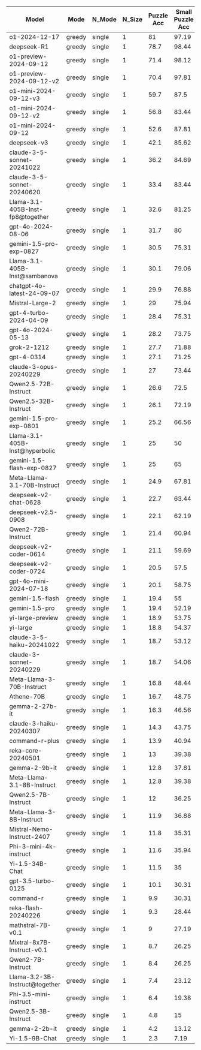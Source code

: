 |              Model               |  Mode  |  N_Mode  |  N_Size  |  Puzzle Acc  |  Small Puzzle Acc  |  Medium Puzzle Acc  |  Large Puzzle Acc  |  XL Puzzle Acc  |  Cell Acc  |  No answer  |  Total Puzzles  |  Reason Lens  |
|----------------------------------|--------|----------|----------|--------------|--------------------|---------------------|--------------------|-----------------|------------|-------------|-----------------|---------------|
|          o1-2024-12-17           | greedy |  single  |    1     |      81      |       97.19        |        92.14        |         78         |      42.5       |   78.74    |     0.2     |      1000       |    1197.51    |
|           deepseek-R1            | greedy |  single  |    1     |     78.7     |       98.44        |        95.71        |        73.5        |      28.5       |   80.54    |      0      |      1000       |    586.33     |
|      o1-preview-2024-09-12       | greedy |  single  |    1     |     71.4     |       98.12        |        88.21        |        59.5        |       17        |   75.14    |     0.3     |      1000       |    1565.88    |
|     o1-preview-2024-09-12-v2     | greedy |  single  |    1     |     70.4     |       97.81        |        88.57        |        55.5        |       16        |   74.18    |     0.4     |      1000       |    1559.71    |
|      o1-mini-2024-09-12-v3       | greedy |  single  |    1     |     59.7     |        87.5        |        76.79        |         39         |       12        |   70.32    |      1      |      1000       |    1166.38    |
|      o1-mini-2024-09-12-v2       | greedy |  single  |    1     |     56.8     |       83.44        |        76.43        |         36         |       7.5       |   69.87    |     1.3     |      1000       |    1164.95    |
|        o1-mini-2024-09-12        | greedy |  single  |    1     |     52.6     |       87.81        |        67.5         |        24.5        |       3.5       |   52.29    |     0.8     |      1000       |    993.28     |
|           deepseek-v3            | greedy |  single  |    1     |     42.1     |       85.62        |        44.64        |         10         |        1        |   42.04    |    27.9     |      1000       |     2158      |
|    claude-3-5-sonnet-20241022    | greedy |  single  |    1     |     36.2     |       84.69        |        28.93        |         4          |        1        |   54.27    |      0      |      1000       |    861.18     |
|    claude-3-5-sonnet-20240620    | greedy |  single  |    1     |     33.4     |       83.44        |        21.79        |         3          |        0        |   54.34    |      0      |      1000       |    1141.94    |
| Llama-3.1-405B-Inst-fp8@together | greedy |  single  |    1     |     32.6     |       81.25        |        22.5         |        1.5         |        0        |    45.8    |    12.5     |      1000       |    314.66     |
|        gpt-4o-2024-08-06         | greedy |  single  |    1     |     31.7     |         80         |        19.64        |        2.5         |       0.5       |   50.34    |     3.6     |      1000       |    1106.51    |
|     gemini-1.5-pro-exp-0827      | greedy |  single  |    1     |     30.5     |       75.31        |        20.71        |         3          |        0        |   50.84    |     0.8     |      1000       |    1594.47    |
|  Llama-3.1-405B-Inst@sambanova   | greedy |  single  |    1     |     30.1     |       79.06        |        16.43        |        0.5         |       0.5       |   39.06    |    24.7     |      1000       |    2001.12    |
|    chatgpt-4o-latest-24-09-07    | greedy |  single  |    1     |     29.9     |       76.88        |        17.86        |        1.5         |        0        |   48.83    |     4.2     |      1000       |    1539.99    |
|         Mistral-Large-2          | greedy |  single  |    1     |      29      |       75.94        |         15          |        2.5         |        0        |   47.64    |     1.7     |      1000       |    1592.39    |
|      gpt-4-turbo-2024-04-09      | greedy |  single  |    1     |     28.4     |       75.31        |         15          |        0.5         |        0        |    47.9    |     0.1     |      1000       |    1148.46    |
|        gpt-4o-2024-05-13         | greedy |  single  |    1     |     28.2     |       73.75        |        16.43        |         0          |        0        |   38.72    |    19.3     |      1000       |    1643.51    |
|           grok-2-1212            | greedy |  single  |    1     |     27.7     |       71.88        |        13.93        |         4          |        0        |   48.16    |     3.5     |      1000       |    2551.39    |
|            gpt-4-0314            | greedy |  single  |    1     |     27.1     |       71.25        |        13.57        |        2.5         |        0        |   47.43    |     0.2     |      1000       |    1203.17    |
|      claude-3-opus-20240229      | greedy |  single  |    1     |      27      |       73.44        |        12.14        |        0.5         |        0        |   48.91    |      0      |      1000       |    855.72     |
|       Qwen2.5-72B-Instruct       | greedy |  single  |    1     |     26.6     |        72.5        |        12.14        |         0          |        0        |   40.92    |    11.9     |      1000       |    1795.9     |
|       Qwen2.5-32B-Instruct       | greedy |  single  |    1     |     26.1     |       72.19        |        10.36        |        0.5         |        0        |   43.39    |     6.3     |      1000       |    1333.07    |
|     gemini-1.5-pro-exp-0801      | greedy |  single  |    1     |     25.2     |       66.56        |        13.93        |         0          |        0        |    48.5    |      0      |      1000       |    1389.75    |
|  Llama-3.1-405B-Inst@hyperbolic  | greedy |  single  |    1     |      25      |         50         |        33.33        |         0          |        0        |   46.62    |    6.25     |       16        |    1517.13    |
|    gemini-1.5-flash-exp-0827     | greedy |  single  |    1     |      25      |         65         |        13.57        |         2          |        0        |   43.56    |     8.5     |      1000       |    1705.11    |
|   Meta-Llama-3.1-70B-Instruct    | greedy |  single  |    1     |     24.9     |       67.81        |        10.36        |        1.5         |        0        |   27.98    |     43      |      1000       |    1483.68    |
|      deepseek-v2-chat-0628       | greedy |  single  |    1     |     22.7     |       63.44        |        8.57         |         0          |        0        |   42.46    |     5.2     |      1000       |    1260.23    |
|        deepseek-v2.5-0908        | greedy |  single  |    1     |     22.1     |       62.19        |        7.86         |         0          |        0        |   38.01    |    12.7     |      1000       |    1294.46    |
|        Qwen2-72B-Instruct        | greedy |  single  |    1     |     21.4     |       60.94        |        6.79         |         0          |        0        |   38.32    |    10.2     |      1000       |    1813.82    |
|      deepseek-v2-coder-0614      | greedy |  single  |    1     |     21.1     |       59.69        |        7.14         |         0          |        0        |   41.58    |     4.9     |      1000       |    1324.55    |
|      deepseek-v2-coder-0724      | greedy |  single  |    1     |     20.5     |        57.5        |        7.14         |        0.5         |        0        |   42.35    |     3.4     |      1000       |    1230.63    |
|      gpt-4o-mini-2024-07-18      | greedy |  single  |    1     |     20.1     |       58.75        |        4.64         |         0          |        0        |   41.26    |     0.1     |      1000       |    943.52     |
|         gemini-1.5-flash         | greedy |  single  |    1     |     19.4     |         55         |        6.43         |         0          |        0        |   31.77    |    22.7     |      1000       |    1538.18    |
|          gemini-1.5-pro          | greedy |  single  |    1     |     19.4     |       52.19        |        9.64         |         0          |        0        |   44.59    |     0.8     |      1000       |    1336.17    |
|         yi-large-preview         | greedy |  single  |    1     |     18.9     |       53.75        |        6.07         |         0          |        0        |   42.61    |     1.4     |      1000       |    833.36     |
|             yi-large             | greedy |  single  |    1     |     18.8     |       54.37        |          5          |         0          |        0        |   39.83    |     1.8     |      1000       |    757.01     |
|    claude-3-5-haiku-20241022     | greedy |  single  |    1     |     18.7     |       53.12        |        6.07         |         0          |        0        |   43.22    |     0.1     |      1000       |    660.91     |
|     claude-3-sonnet-20240229     | greedy |  single  |    1     |     18.7     |       54.06        |        4.29         |         1          |        0        |   43.66    |      0      |      1000       |    1095.37    |
|    Meta-Llama-3-70B-Instruct     | greedy |  single  |    1     |     16.8     |       48.44        |        4.64         |         0          |        0        |   42.31    |     0.2     |      1000       |    809.95     |
|            Athene-70B            | greedy |  single  |    1     |     16.7     |       48.75        |        3.93         |         0          |        0        |   32.98    |    21.1     |      1000       |    391.19     |
|          gemma-2-27b-it          | greedy |  single  |    1     |     16.3     |       46.56        |          5          |         0          |        0        |   41.18    |     1.1     |      1000       |    1014.56    |
|     claude-3-haiku-20240307      | greedy |  single  |    1     |     14.3     |       43.75        |        1.07         |         0          |        0        |   37.87    |     0.1     |      1000       |    1015.06    |
|          command-r-plus          | greedy |  single  |    1     |     13.9     |       40.94        |        2.86         |         0          |        0        |   39.01    |     0.2     |      1000       |    810.53     |
|        reka-core-20240501        | greedy |  single  |    1     |      13      |       39.38        |        1.43         |         0          |        0        |   33.88    |      4      |      1000       |    1078.29    |
|          gemma-2-9b-it           | greedy |  single  |    1     |     12.8     |       37.81        |         2.5         |         0          |        0        |   36.79    |      0      |      1000       |    849.84     |
|    Meta-Llama-3.1-8B-Instruct    | greedy |  single  |    1     |     12.8     |       39.38        |        0.71         |         0          |        0        |   13.68    |    61.5     |      1000       |    1043.9     |
|       Qwen2.5-7B-Instruct        | greedy |  single  |    1     |      12      |       36.25        |        1.43         |         0          |        0        |   30.67    |     9.5     |      1000       |    850.93     |
|     Meta-Llama-3-8B-Instruct     | greedy |  single  |    1     |     11.9     |       36.88        |        0.36         |         0          |        0        |    23.7    |    29.2     |      1000       |    1216.4     |
|    Mistral-Nemo-Instruct-2407    | greedy |  single  |    1     |     11.8     |       35.31        |        1.79         |         0          |        0        |   34.93    |     1.6     |      1000       |    925.88     |
|      Phi-3-mini-4k-instruct      | greedy |  single  |    1     |     11.6     |       35.94        |        0.36         |         0          |        0        |    13.5    |     59      |      1000       |    790.29     |
|         Yi-1.5-34B-Chat          | greedy |  single  |    1     |     11.5     |         35         |        1.07         |         0          |        0        |   32.73    |     4.4     |      1000       |    869.65     |
|        gpt-3.5-turbo-0125        | greedy |  single  |    1     |     10.1     |       30.31        |        1.07         |        0.5         |        0        |   33.06    |     0.1     |      1000       |    820.66     |
|            command-r             | greedy |  single  |    1     |     9.9      |       30.31        |        0.71         |         0          |        0        |   32.66    |     1.5     |      1000       |    1005.17    |
|       reka-flash-20240226        | greedy |  single  |    1     |     9.3      |       28.44        |        0.71         |         0          |        0        |   25.67    |    18.7     |      1000       |    1074.8     |
|        mathstral-7B-v0.1         | greedy |  single  |    1     |      9       |       27.19        |        1.07         |         0          |        0        |   20.42    |     36      |      1000       |    1148.16    |
|    Mixtral-8x7B-Instruct-v0.1    | greedy |  single  |    1     |     8.7      |       26.25        |        1.07         |         0          |        0        |   26.47    |    20.3     |      1000       |    1177.21    |
|        Qwen2-7B-Instruct         | greedy |  single  |    1     |     8.4      |       26.25        |          0          |         0          |        0        |   22.06    |    24.4     |      1000       |    1473.23    |
|  Llama-3.2-3B-Instruct@together  | greedy |  single  |    1     |     7.4      |       23.12        |          0          |         0          |        0        |   13.14    |    54.5     |      1000       |    963.47     |
|      Phi-3.5-mini-instruct       | greedy |  single  |    1     |     6.4      |       19.38        |        0.71         |         0          |        0        |    5.98    |    80.6     |      1000       |    718.43     |
|       Qwen2.5-3B-Instruct        | greedy |  single  |    1     |     4.8      |         15         |          0          |         0          |        0        |   11.44    |    56.7     |      1000       |    906.58     |
|          gemma-2-2b-it           | greedy |  single  |    1     |     4.2      |       13.12        |          0          |         0          |        0        |    9.97    |    57.2     |      1000       |    1032.89    |
|          Yi-1.5-9B-Chat          | greedy |  single  |    1     |     2.3      |        7.19        |          0          |         0          |        0        |    7.53    |    11.3     |      1000       |    1592.6     |